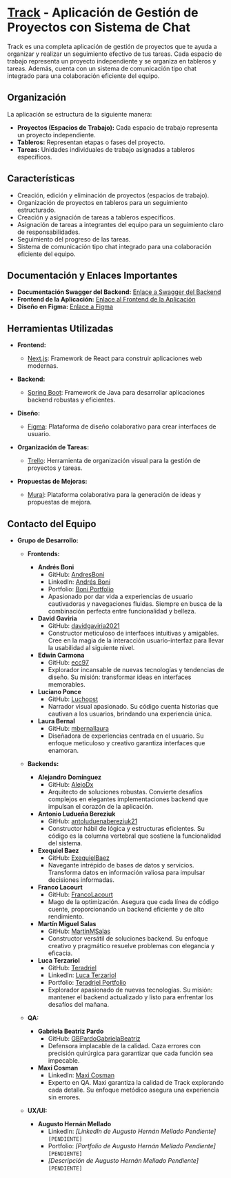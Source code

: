 # [Track](https://s12-15-t-java-react.vercel.app) - Aplicación de Gestión de Proyectos con Sistema de Chat

Track es una completa aplicación de gestión de proyectos que te ayuda a organizar y realizar un seguimiento efectivo de tus tareas. Cada espacio de trabajo representa un proyecto independiente y se organiza en tableros y tareas. Además, cuenta con un sistema de comunicación tipo chat integrado para una colaboración eficiente del equipo.

## Organización

La aplicación se estructura de la siguiente manera:

- **Proyectos (Espacios de Trabajo):** Cada espacio de trabajo representa un proyecto independiente.
- **Tableros:** Representan etapas o fases del proyecto.
- **Tareas:** Unidades individuales de trabajo asignadas a tableros específicos.

## Características

- Creación, edición y eliminación de proyectos (espacios de trabajo).
- Organización de proyectos en tableros para un seguimiento estructurado.
- Creación y asignación de tareas a tableros específicos.
- Asignación de tareas a integrantes del equipo para un seguimiento claro de responsabilidades.
- Seguimiento del progreso de las tareas.
- Sistema de comunicación tipo chat integrado para una colaboración eficiente del equipo.

## Documentación y Enlaces Importantes

- **Documentación Swagger del Backend:** [Enlace a Swagger del Backend](http://181.15.143.132:8081/swagger-ui/index.html)
- **Frontend de la Aplicación:** [Enlace al Frontend de la Aplicación](https://s12-15-t-java-react.vercel.app)
- **Diseño en Figma:** [Enlace a Figma](https://www.figma.com/file/E8JqbZKNKOFQySK1zNqiJk/No-Country?type=design&node-id=24-3834&mode=design&t=aFPrYClKeqsYSwKH-0)

## Herramientas Utilizadas

- **Frontend:**
  - [Next.js](https://nextjs.org/): Framework de React para construir aplicaciones web modernas.

- **Backend:**
  - [Spring Boot](https://spring.io/projects/spring-boot): Framework de Java para desarrollar aplicaciones backend robustas y eficientes.

- **Diseño:**
  - [Figma](https://www.figma.com/): Plataforma de diseño colaborativo para crear interfaces de usuario.

- **Organización de Tareas:**
  - [Trello](https://trello.com/): Herramienta de organización visual para la gestión de proyectos y tareas.

- **Propuestas de Mejoras:**
  - [Mural](https://mur.al/): Plataforma colaborativa para la generación de ideas y propuestas de mejora.

## Contacto del Equipo

- **Grupo de Desarrollo:**

  - **Frontends:**
    - **Andrés Boni**
      - GitHub: [AndresBoni](https://github.com/AndresBoni)
      - LinkedIn: [Andrés Boni](https://www.linkedin.com/in/andresboni)
      - Portfolio: [Boni Portfolio](https://boni.nz/)
      - Apasionado por dar vida a experiencias de usuario cautivadoras y navegaciones fluidas. Siempre en busca de la combinación perfecta entre funcionalidad y belleza.
    - **David Gaviria**
      - GitHub: [davidgaviria2021](https://github.com/davidgaviria2021)
      - Constructor meticuloso de interfaces intuitivas y amigables. Cree en la magia de la interacción usuario-interfaz para llevar la usabilidad al siguiente nivel.
    - **Edwin Carmona**
      - GitHub: [ecc97](https://github.com/ecc97)
      - Explorador incansable de nuevas tecnologías y tendencias de diseño. Su misión: transformar ideas en interfaces memorables.
    - **Luciano Ponce**
      - GitHub: [Luchopst](https://github.com/Luchopst)
      - Narrador visual apasionado. Su código cuenta historias que cautivan a los usuarios, brindando una experiencia única.
    - **Laura Bernal**
      - GitHub: [mbernallaura](https://github.com/mbernallaura)
      - Diseñadora de experiencias centrada en el usuario. Su enfoque meticuloso y creativo garantiza interfaces que enamoran.

  - **Backends:**
    - **Alejandro Domínguez**
      - GitHub: [AlejoDx](https://github.com/AlejoDx)
      - Arquitecto de soluciones robustas. Convierte desafíos complejos en elegantes implementaciones backend que impulsan el corazón de la aplicación.
    - **Antonio Ludueña Bereziuk**
      - GitHub: [antoluduenabereziuk21](https://github.com/antoluduenabereziuk21)
      - Constructor hábil de lógica y estructuras eficientes. Su código es la columna vertebral que sostiene la funcionalidad del sistema.
    - **Exequiel Baez**
      - GitHub: [ExequielBaez](https://github.com/ExequielBaez)
      - Navegante intrépido de bases de datos y servicios. Transforma datos en información valiosa para impulsar decisiones informadas.
    - **Franco Lacourt**
      - GitHub: [FrancoLacourt](https://github.com/FrancoLacourt)
      - Mago de la optimización. Asegura que cada línea de código cuente, proporcionando un backend eficiente y de alto rendimiento.
    - **Martín Miguel Salas**
      - GitHub: [MartinMSalas](https://github.com/MartinMSalas)
      - Constructor versátil de soluciones backend. Su enfoque creativo y pragmático resuelve problemas con elegancia y eficacia.
    - **Luca Terzariol**
      - GitHub: [Teradriel](https://github.com/Teradriel)
      - LinkedIn: [Luca Terzariol](https://www.linkedin.com/in/luca-terzariol/)
      - Portfolio: [Teradriel Portfolio](https://portfolio-teradriel.netlify.app/#/home)
      - Explorador apasionado de nuevas tecnologías. Su misión: mantener el backend actualizado y listo para enfrentar los desafíos del mañana.

  - **QA:**
    - **Gabriela Beatriz Pardo**
      - GitHub: [GBPardoGabrielaBeatriz](https://github.com/GBPardoGabrielaBeatriz)
      - Defensora implacable de la calidad. Caza errores con precisión quirúrgica para garantizar que cada función sea impecable.
    - **Maxi Cosman**
      - LinkedIn: [Maxi Cosman](https://www.linkedin.com/in/maxi-cosman/)
      - Experto en QA. Maxi garantiza la calidad de Track explorando cada detalle. Su enfoque metódico asegura una experiencia sin errores.

  - **UX/UI:**
    - **Augusto Hernán Mellado**
      - LinkedIn: *[LinkedIn de Augusto Hernán Mellado Pendiente]* `[PENDIENTE]`
      - Portfolio: *[Portfolio de Augusto Hernán Mellado Pendiente]* `[PENDIENTE]`
      - *[Descripción de Augusto Hernán Mellado Pendiente]* `[PENDIENTE]`

